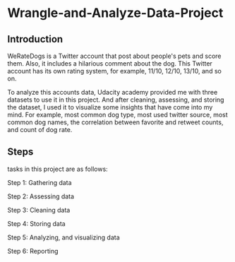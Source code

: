 # Wrangle-and-Analyze-Data-Project



## Introduction
WeRateDogs is a Twitter account that post about people's pets and score them. Also, it includes a hilarious comment about the dog.
This Twitter account has its own rating system, for example, 11/10, 12/10, 13/10, and so on.

To analyze this accounts data, Udacity academy provided me with three datasets to use it in this project. 
And after cleaning, assessing, and storing the dataset, I used it to visualize some insights that have come 
into my mind. For example, most common dog type, most used twitter source, most common dog names, the correlation between 
favorite and retweet counts, and count of dog rate.


## Steps
tasks in this project are as follows:

Step 1: Gathering data

Step 2: Assessing data

Step 3: Cleaning data

Step 4: Storing data

Step 5: Analyzing, and visualizing data

Step 6: Reporting


